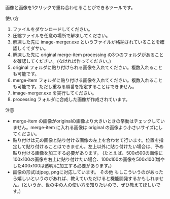 画像と画像を1クリックで重ね合わせることができるツールです。

使い方
1. ファイルをダウンロードしてください。
2. 圧縮ファイルを任意の場所で解凍してください。
3. 解凍した先に image-merger.exe というファイルが格納されていることを確認しくてダサい。
4. 解凍した先に original merge-item processing の3つのフォルダがあることを確認してください。(なければ作ってください。)
5. original フォルダに貼り付けられる画像を入れてください。複数入れることも可能です。
6. merge-item フォルダに貼り付ける画像を入れてください。複数入れることも可能です。ただし重ねる順番を指定することはできません。
7. image-merger.exe を実行してください。
8. processing フォルダに合成した画像が作成されています。

注意
* merge-item の画像がoriginalの画像より大きいときの挙動はチェックしていません。merge-item に入れる画像は original の画像より小さいサイズにしてください。
* 貼り付けは元の画像と貼り付ける画像の左上を合わせて行います。位置を指定して貼り付けることはできません。左上以外に貼り付けたい場合は、予め貼り付ける画像を加工する必要があります。 (たとえば、500x500の画像に100x100の画像を右上に貼り付けたい場合、100x100の画像を500x100(増やした400x100は透明)に加工する必要があります。) 
* 画像の形式はjpeg, pngに対応しています。 その他 もしこういうのがあったら嬉しいというのがあれば、教えていただけると機能開発するかもしれません。(というか、世の中の人の使い方を知りたいので、ぜひ教えてほしいです。)
